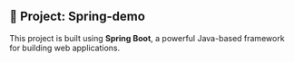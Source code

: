 ## 🧩 Project: Spring-demo
This project is built using **Spring Boot**, a powerful Java-based framework for building web applications.



